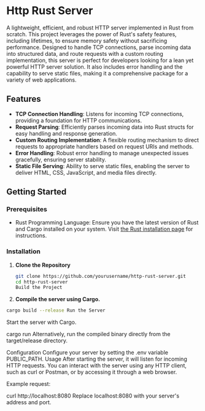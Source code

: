 # Http Rust Server

A lightweight, efficient, and robust HTTP server implemented in Rust from scratch. This
project leverages the power of Rust's safety features, including lifetimes, to ensure
memory safety without sacrificing performance. Designed to handle TCP connections, parse
incoming data into structured data, and route requests with a custom routing
implementation, this server is perfect for developers looking for a lean yet powerful HTTP
server solution. It also includes error handling and the capability to serve static files,
making it a comprehensive package for a variety of web applications.

## Features

-   **TCP Connection Handling**: Listens for incoming TCP connections, providing a
    foundation for HTTP communications.
-   **Request Parsing**: Efficiently parses incoming data into Rust structs for easy
    handling and response generation.
-   **Custom Routing Implementation**: A flexible routing mechanism to direct requests to
    appropriate handlers based on request URIs and methods.
-   **Error Handling**: Robust error handling to manage unexpected issues gracefully,
    ensuring server stability.
-   **Static File Serving**: Ability to serve static files, enabling the server to deliver
    HTML, CSS, JavaScript, and media files directly.

## Getting Started

### Prerequisites

-   Rust Programming Language: Ensure you have the latest version of Rust and Cargo
    installed on your system. Visit
    [the Rust installation page](https://www.rust-lang.org/tools/install) for
    instructions.

### Installation

1. **Clone the Repository**

    ```sh
    git clone https://github.com/yourusername/http-rust-server.git
    cd http-rust-server
    Build the Project
    ```

2. **Compile the server using Cargo.**

```sh
cargo build --release Run the Server
```

Start the server with Cargo.

cargo run Alternatively, run the compiled binary directly from the target/release
directory.

Configuration Configure your server by setting the .env variable PUBLIC_PATH. Usage After
starting the server, it will listen for incoming HTTP requests. You can interact with the
server using any HTTP client, such as curl or Postman, or by accessing it through a web
browser.

Example request:

curl http://localhost:8080 Replace localhost:8080 with your server's address and port.
